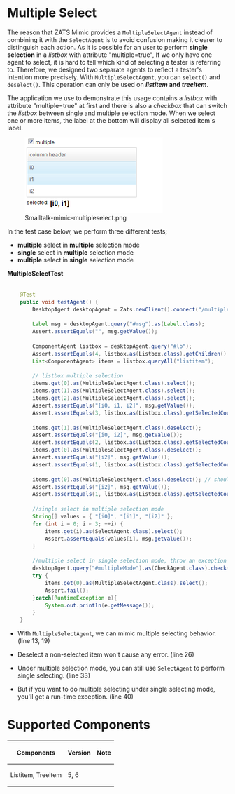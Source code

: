 



# Multiple Select

The reason that ZATS Mimic provides a `MultipleSelectAgent` instead of
combining it with the `SelectAgent` is to avoid confusion making it
clearer to distinguish each action. As it is possible for an user to
perform **single selection** in a *listbox* with attribute
"multiple=true", If we only have one agent to select, it is hard to tell
which kind of selecting a tester is referring to. Therefore, we designed
two separate agents to reflect a tester's intention more precisely. With
`MultipleSelectAgent`, you can `select()` and `deselect()`. This
operation can only be used on <b>*listitem* and *treeitem*</b>.

The application we use to demonstrate this usage contains a *listbox*
with attribute "multiple=true" at first and there is also a *checkbox*
that can switch the *listbox* between single and multiple selection
mode. When we select one or more items, the label at the bottom will
display all selected item's label.

<figure>
<img src="images/Smalltalk-mimic-multipleselect.png"
title="Smalltalk-mimic-multipleselect.png" />
<figcaption>Smalltalk-mimic-multipleselect.png</figcaption>
</figure>

In the test case below, we perform three different tests;

- **multiple** select in **multiple** selection mode
- **single** select in **multiple** selection mode
- **multiple** select in **single** selection mode

**MultipleSelectTest**

``` java

    @Test
    public void testAgent() {
        DesktopAgent desktopAgent = Zats.newClient().connect("/multiple-select.zul");

        Label msg = desktopAgent.query("#msg").as(Label.class);
        Assert.assertEquals("", msg.getValue());

        ComponentAgent listbox = desktopAgent.query("#lb");
        Assert.assertEquals(4, listbox.as(Listbox.class).getChildren().size()); // include header
        List<ComponentAgent> items = listbox.queryAll("listitem");

        // listbox multiple selection
        items.get(0).as(MultipleSelectAgent.class).select();
        items.get(1).as(MultipleSelectAgent.class).select();
        items.get(2).as(MultipleSelectAgent.class).select();
        Assert.assertEquals("[i0, i1, i2]", msg.getValue());
        Assert.assertEquals(3, listbox.as(Listbox.class).getSelectedCount());

        items.get(1).as(MultipleSelectAgent.class).deselect();
        Assert.assertEquals("[i0, i2]", msg.getValue());
        Assert.assertEquals(2, listbox.as(Listbox.class).getSelectedCount());
        items.get(0).as(MultipleSelectAgent.class).deselect();
        Assert.assertEquals("[i2]", msg.getValue());
        Assert.assertEquals(1, listbox.as(Listbox.class).getSelectedCount());

        items.get(0).as(MultipleSelectAgent.class).deselect(); // should happen nothing
        Assert.assertEquals("[i2]", msg.getValue());
        Assert.assertEquals(1, listbox.as(Listbox.class).getSelectedCount());

        //single select in multiple selection mode
        String[] values = { "[i0]", "[i1]", "[i2]" };
        for (int i = 0; i < 3; ++i) {
            items.get(i).as(SelectAgent.class).select();
            Assert.assertEquals(values[i], msg.getValue());
        }
        
        //multiple select in single selection mode, throw an exception
        desktopAgent.query("#multipleMode").as(CheckAgent.class).check(false);
        try {
            items.get(0).as(MultipleSelectAgent.class).select();
            Assert.fail();
        }catch(RuntimeException e){
            System.out.println(e.getMessage());
        }
    }
```

- With `MultipleSelectAgent`, we can mimic multiple selecting behavior.
  (line 13, 19)

<!-- -->

- Deselect a non-selected item won't cause any error. (line 26)

<!-- -->

- Under multiple selection mode, you can still use `SelectAgent` to
  perform single selecting. (line 33)

<!-- -->

- But if you want to do multiple selecting under single selecting mode,
  you'll get a run-time exception. (line 40)

# Supported Components

<table>
<thead>
<tr class="header">
<th><center>
<p>Components</p>
</center></th>
<th><center>
<p>Version</p>
</center></th>
<th><center>
<p>Note</p>
</center></th>
</tr>
</thead>
<tbody>
<tr class="odd">
<td><p>Listitem, Treeitem</p></td>
<td><p>5, 6</p></td>
<td></td>
</tr>
</tbody>
</table>

 
